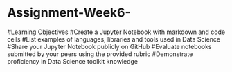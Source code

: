 # Assignment-Week6-
#Learning Objectives
#Create a Jupyter Notebook with markdown and code cells
#List examples of languages, libraries and tools used in Data Science
#Share your Jupyter Notebook publicly on GitHub
#Evaluate notebooks submitted by your peers using the provided rubric
#Demonstrate proficiency in Data Science toolkit knowledge
